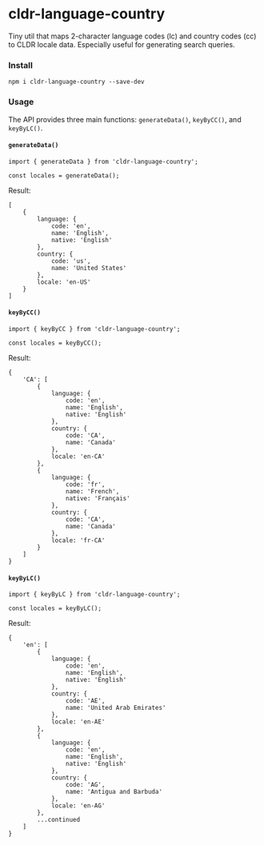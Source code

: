 # cldr-language-country
Tiny util that maps 2-character language codes (lc) and country codes (cc) to CLDR locale data. Especially useful for generating search queries.

### Install
```
npm i cldr-language-country --save-dev
```

### Usage
The API provides three main functions: `generateData()`, `keyByCC()`, and `keyByLC()`.

#### `generateData()`
```
import { generateData } from 'cldr-language-country';

const locales = generateData();
```
Result:
```
[
    {
        language: {
            code: 'en',
            name: 'English',
            native: 'English'
        },
        country: {
            code: 'us',
            name: 'United States'
        },
        locale: 'en-US'
    } 
]
```

#### `keyByCC()`
```
import { keyByCC } from 'cldr-language-country';

const locales = keyByCC();
```
Result:
```
{
    'CA': [
        {
            language: {
                code: 'en',
                name: 'English',
                native: 'English'
            },
            country: {
                code: 'CA',
                name: 'Canada'
            },
            locale: 'en-CA'
        },
        {
            language: {
                code: 'fr',
                name: 'French',
                native: 'Français'
            },
            country: {
                code: 'CA',
                name: 'Canada'
            },
            locale: 'fr-CA' 
        }
    ]
}
```


#### `keyByLC()`
```
import { keyByLC } from 'cldr-language-country';

const locales = keyByLC();
```
Result:
```
{
    'en': [
        {
            language: {
                code: 'en',
                name: 'English',
                native: 'English'
            },
            country: {
                code: 'AE',
                name: 'United Arab Emirates'
            },
            locale: 'en-AE'
        },
        {
            language: {
                code: 'en',
                name: 'English',
                native: 'English'
            },
            country: {
                code: 'AG',
                name: 'Antigua and Barbuda'
            },
            locale: 'en-AG'
        },
        ...continued
    ]
}
```